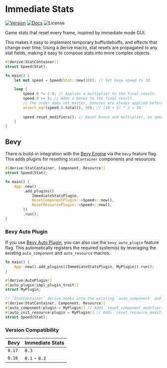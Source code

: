 # Immediate Stats

[![Version](https://img.shields.io/crates/v/immediate_stats)](https://crates.io/crates/immediate_stats)
[![Docs](https://img.shields.io/docsrs/immediate_stats)](https://docs.rs/immediate_stats)
![License](https://img.shields.io/crates/l/immediate_stats)

Game stats that reset every frame, inspired by immediate mode GUI.

This makes it easy to implement temporary buffs/debuffs, and effects that change over time.
Using a derive macro, stat resets are propagated to any stat fields, 
making it easy to compose stats into more complex objects.

```rust
#[derive(StatContainer)]
struct Speed(Stat);

fn main() {
    let mut speed = Speed(Stat::new(10)); // Set base speed to 10.

    loop {
        speed.0 *= 2.0; // Applies a multiplier to the final result.
        speed.0 += 5; // Adds a bonus to the final result.
        // The order does not matter, bonuses are always applied before multipliers.
        assert_eq!(speed.0.total(), 30); // (10 + 5) * 2 = 30
        
        speed.reset_modifiers(); // Reset bonus and multiplier, so speed is back to 10.
    }
}
```

## Bevy

There is build-in integration with the [Bevy Engine](https://bevyengine.org) via the `bevy` feature flag.
This adds plugins for resetting `StatContainer` components and resources.

```rust
#[derive(StatContainer, Component, Resource)]
struct Speed(Stat);

fn main() {
    App::new()
        .add_plugins((
            ImmediateStatsPlugin,
            ResetComponentPlugin::<Speed>::new(),
            ResetResourcePlugin::<Speed>::new(),
        ))
        .run();
}
```

### Bevy Auto Plugin

If you use [Bevy Auto Plugin](https://github.com/strikeforcezero/bevy_auto_plugin/), you can also use the `bevy_auto_plugin` feature flag.
This automatically registers the required system(s) by leveraging the existing `auto_component` and `auto_resource` macros.

```rust
fn main() {
    App::new().add_plugins((ImmediateStatsPlugin, MyPlugin)).run();
}

#[derive(AutoPlugin)]
#[auto_plugin(impl_plugin_trait)]
struct MyPlugin;

// `StatContainer` derive hooks into the existing `auto_component` and `auto_resource` macros.
#[derive(StatContainer, Component, Resource)]
#[auto_component(plugin = MyPlugin)] // Adds `reset_component_modifiers` system.
#[auto_init_resource(plugin = MyPlugin)] // Adds `reset_resource_modifiers` system.
struct Speed(Stat);
```

### Version Compatibility
| Bevy   | Immediate Stats |
|--------|-----------------|
| `0.17` | `0.3`           |
| `0.16` | `0.1` - `0.2`   |